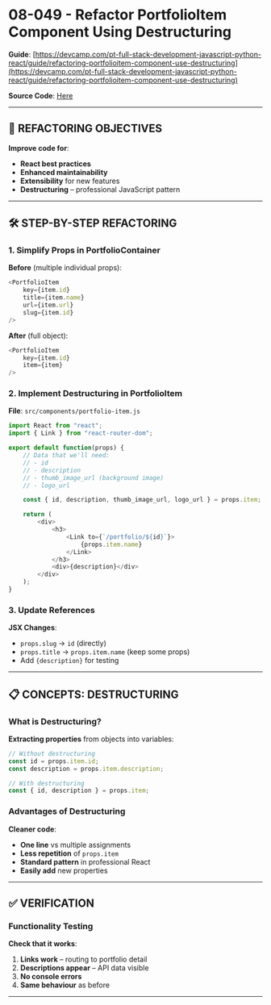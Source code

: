 # 08-049 - Refactor PortfolioItem Component Using Destructuring

**Guide**: [https://devcamp.com/pt-full-stack-development-javascript-python-react/guide/refactoring-portfolioitem-component-use-destructuring](https://devcamp.com/pt-full-stack-development-javascript-python-react/guide/refactoring-portfolioitem-component-use-destructuring)

**Source Code**: [Here](https://github.com/jordanhudgens/jordan-hudgens-react-portfolio/tree/1fa0ecea23ccd1d5914f0152c957c37b045656a0)

---

## 🎯 REFACTORING OBJECTIVES

**Improve code for**:

* **React best practices**
* **Enhanced maintainability**
* **Extensibility** for new features
* **Destructuring** – professional JavaScript pattern

---

## 🛠️ STEP-BY-STEP REFACTORING

### 1. Simplify Props in PortfolioContainer

**Before** (multiple individual props):

```javascript
<PortfolioItem
    key={item.id}
    title={item.name}
    url={item.url}
    slug={item.id}
/>
```

**After** (full object):

```javascript
<PortfolioItem
    key={item.id}
    item={item}
/>
```

### 2. Implement Destructuring in PortfolioItem

**File**: `src/components/portfolio-item.js`

```javascript
import React from "react";
import { Link } from "react-router-dom";

export default function(props) {
    // Data that we'll need:
    // - id
    // - description  
    // - thumb_image_url (background image)
    // - logo_url

    const { id, description, thumb_image_url, logo_url } = props.item;

    return (
        <div>
            <h3>
                <Link to={`/portfolio/${id}`}>
                    {props.item.name}
                </Link>
            </h3>
            <div>{description}</div>
        </div>
    );
}
```

### 3. Update References

**JSX Changes**:

* `props.slug` → `id` (directly)
* `props.title` → `props.item.name` (keep some props)
* Add `{description}` for testing

---

## 📋 CONCEPTS: DESTRUCTURING

### What is Destructuring?

**Extracting properties** from objects into variables:

```javascript
// Without destructuring
const id = props.item.id;
const description = props.item.description;

// With destructuring  
const { id, description } = props.item;
```

### Advantages of Destructuring

**Cleaner code**:

* **One line** vs multiple assignments
* **Less repetition** of `props.item`
* **Standard pattern** in professional React
* **Easily add** new properties

---

## ✅ VERIFICATION

### Functionality Testing

**Check that it works**:

1. **Links work** – routing to portfolio detail
2. **Descriptions appear** – API data visible
3. **No console errors**
4. **Same behaviour** as before

---
